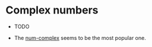 # Complex numbers

* TODO

* The [num-complex](https://crates.io/crates/num-complex) seems to be the most popular one.


